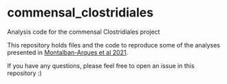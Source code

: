 # commensal_clostridiales
Analysis code for the commensal Clostridiales project

This repository holds files and the code to reproduce some of the analyses presented in [Montalban-Arques et al 2021](https://doi.org/10.1016/j.chom.2021.08.001).

If you have any questions, please feel free to open an issue in this repository :)

